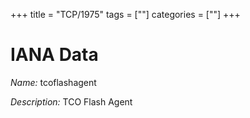 +++
title = "TCP/1975"
tags = [""]
categories = [""]
+++

# IANA Data

_Name:_ tcoflashagent

_Description:_ TCO Flash Agent

